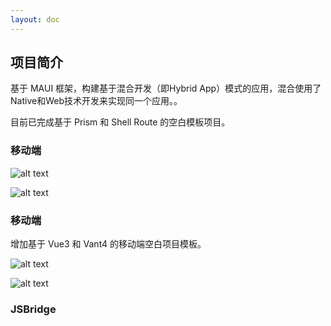 ```yaml
---
layout: doc
---
```


## 项目简介 ##

基于 MAUI 框架，构建基于混合开发（即Hybrid App）模式的应用，混合使用了Native和Web技术开发来实现同一个应用。。

目前已完成基于 Prism 和 Shell Route 的空白模板项目。

### 移动端 ###

<div class="grid grid-cols-2 gap-4">

![alt text](/images/cmono-QQ图片20240702164208.png)

![alt text](/images/cmono-QQ图片20240702164215.png)

</div>

### 移动端 ###

增加基于 Vue3 和 Vant4 的移动端空白项目模板。

<div class="grid grid-cols-2 gap-4">

![alt text](/images/cmono-QQ图片20240702164208.png)

![alt text](/images/cmono-QQ图片20240702164215.png)

</div>

### JSBridge ###
